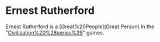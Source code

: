 # Ernest Rutherford

Ernest Rutherford is a [Great%20People](Great Person) in the "[Civilization%20%28series%29](Civilization)" games.